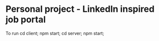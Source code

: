 # Personal project - LinkedIn inspired job portal

To run
cd client; npm start;
cd server; npm start;
